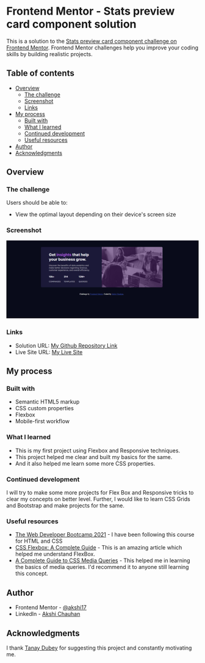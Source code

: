 # Frontend Mentor - Stats preview card component solution

This is a solution to the [Stats preview card component challenge on Frontend Mentor](https://www.frontendmentor.io/challenges/stats-preview-card-component-8JqbgoU62). Frontend Mentor challenges help you improve your coding skills by building realistic projects. 

## Table of contents

- [Overview](#overview)
  - [The challenge](#the-challenge)
  - [Screenshot](#screenshot)
  - [Links](#links)
- [My process](#my-process)
  - [Built with](#built-with)
  - [What I learned](#what-i-learned)
  - [Continued development](#continued-development)
  - [Useful resources](#useful-resources)
- [Author](#author)
- [Acknowledgments](#acknowledgments)


## Overview

### The challenge

Users should be able to:

- View the optimal layout depending on their device's screen size

### Screenshot

![My live site display](/design/screenshot.png)

### Links

- Solution URL: [My Github Repository Link](https://github.com/akshi17/stats-preview-card-component)
- Live Site URL: [My Live Site](https://stats-preview-card-component-project-by-akshi.netlify.app/)

## My process

### Built with

- Semantic HTML5 markup
- CSS custom properties
- Flexbox
- Mobile-first workflow


### What I learned

- This is my first project using Flexbox and Responsive techniques. 
- This project helped me clear and built my basics for the same.
- And it also helped me learn some more CSS properties.


### Continued development

I will try to make some more projects for Flex Box and Responsive tricks to clear my concepts on better level. Further, I would like to learn CSS Grids and Bootstrap and make projects for the same.


### Useful resources

- [The Web Developer Bootcamp 2021](https://www.udemy.com/course/the-web-developer-bootcamp/) - I have been following this course for HTML and CSS
- [CSS Flexbox: A Complete Guide](https://sharkcoder.com/layout/flexbox) - This is an amazing article which helped me understand FlexBox. 
- [A Complete Guide to CSS Media Queries](https://css-tricks.com/a-complete-guide-to-css-media-queries/) - This helped me in learning the basics of media queries. I'd recommend it to anyone still learning this concept.



## Author

- Frontend Mentor - [@akshi17](https://www.frontendmentor.io/profile/akshi17)
- LinkedIn - [Akshi Chauhan](https://www.linkedin.com/in/akshi-chauhan-8783811b1/)



## Acknowledgments

I thank [Tanay Dubey](https://www.linkedin.com/in/tanay-dubey-td304/) for suggesting this project and constantly motivating me.